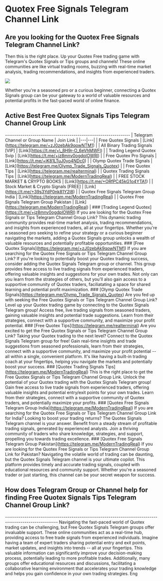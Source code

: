 # Quotex Free Signals Telegram Channel Link

## Are you looking for the Quotex Free Signals Telegram Channel Link?

Then this is the right place. Up your Quotex Free trading game with
Telegram's Quotex Signals or Tips groups and channels! These online
communities are like virtual trading rooms, buzzing with real-time
market analysis, trading recommendations, and insights from experienced
traders.

[![](https://static.quotex.io/files/8_en/300_250.jpg)](https://traff.sbs/brokerqxsignupf)

Whether you're a seasoned pro or a curious beginner, connecting a Quotex
Signals group can be your gateway to a world of valuable resources and
potential profits in the fast-paced world of online finance.

## Active Best Free Quotex Signals Tips Telegram Channel Group Link

\-\-\-\-\-\-\-\-\-\-\-\-\-\-\-\-\-\-\-\-\-\-\-\-\-\-\-\-\-\-\-\-\-\-\-\-\-\-\-\-\-\-\-\-\-\-\-\-\-\-\-\-\-\-\-\-\-\-\-\-\-\-\--
\| Telegram Channel or Group Name \| Join Link \| \|\-\--\|\-\--\| \|
Free Quotex Signals \| \[Link\](https://telegram.me/+zJ0zebAk9qowNTM1)
\| \| All Binary Trading Signals \[VIP\] \|
\[Link\](https://t.me/+\_8H9r-O_6eVhMWFl) \| \| Trading Legend Quotex
Svip \| \[Link\](https://t.me/+jz8mnv0ogdplOWRl) \| \| Free Quotex Pro
Signals \| \[Link\](https://t.me/+iK81LTuJ0yo4NDc0) \| \| Olymp Quotex
Trade Signals \|
\[Link\](https://telegram.me/Olymp_Trade_Signals_Quotex) \| \| Free
Quotex Tips \| \[Link\](https://telegram.me/realterminal) \| \| Quotex
Trading Signals Tips \| \[Link\](https://telegram.me/ModernTradingReal)
\| \| FREE STOCK MARKET & CRYPTO BOOKS \|
\[Link\](https://t.me/+ORfPC45kG1o4YTA1) \| \| Stock Market & Crypto
Signals \[FREE\] \| \[Link\](https://t.me/+39s3YdP0nk81Y2I8) \| \|
Quotex Free Signals Telegram Group India \|
\[Link\](https://telegram.me/ModernTradingReal) \| \| Quotex Free
Signals Telegram Group Pakistan \|
\[Link\](https://telegram.me/ModernTradingReal) \| \### \[Trading Legend
Quotex\](https://t.me/+jz8mnv0ogdplOWRl) If you are looking for the
Quotex Free Signals or Tips Telegram Channel Group Link? This dynamic
trading community provides real-time market analysis, trading
recommendations, and insights from experienced traders, all at your
fingertips. Whether you're a seasoned pro seeking to refine your
strategy or a curious beginner navigating the markets, adding a Quotex
Signals group unlocks a wealth of valuable resources and potentially
profitable opportunities. \### \[Free Quotex
Signals\](https://telegram.me/+zJ0zebAk9qowNTM1) If you are searching
for the Quotex Free Signals or Tips Telegram Channel Group Link? If
you're looking to potentially boost your Quotex trading success,
consider adding the Quotex Signals Telegram group or channel. This group
provides free access to live trading signals from experienced traders,
offering valuable insights and suggestions for your own trades. Not only
can you learn from the strategies of others, but you'll also gain access
to a supportive community of Quotex traders, faciliatating a space for
shared learning and potential profit maximization. \### \[Olymp Quotex
Trade Signals\](https://telegram.me/Olymp_Trade_Signals_Quotex) Are you
fed up with seeking the Free Quotex Signals or Tips Telegram Channel
Group Link? Level up your Quotex trading game by connecting to the
Quotex Signals Telegram group! Access free, live trading signals from
seasoned traders, gaining valuable insights and potential trade
suggestions. Learn from their strategies, connect with a supportive
community, and maximize your profit potential. \### \[Free Quotex
Tips\](https://telegram.me/realterminal) Are you excited to get the Free
Quotex Signals or Tips Telegram Channel Group Link? Taking your Quotex
trading to the next level? Connect to the Quotex Signals Telegram group
for free! Gain real-time insights and trade suggestions from seasoned
professionals, learn from their strategies, connect with a supportive
community, and maximize your profit potential -- all within a single,
convenient platform. It's like having a built-in trading coach at your
fingertips, helping you navigate the markets and potentially boost your
success. \### \[Quotex Trading Signals
Tips\](https://telegram.me/ModernTradingReal) This is the right place to
get the Free Quotex Signals or Tips Telegram Channel Group Link. Unlock
the potential of your Quotex trading with the Quotex Signals Telegram
group! Gain free access to live trade signals from experienced traders,
offering valuable insights and potential entry/exit points for your own
trades. Learn from their strategies, connect with a supportive community
of Quotex traders, and potentially maximize your profits. \### \[Quotex
Free Signals Telegram Group
India\](https://telegram.me/ModernTradingReal) If you are searching for
the Quotex Free Signals or Tips Telegram Channel Group Link for India?
Looking to boost your trading returns? The Quotex Signals Telegram
channel is your answer. Benefit from a steady stream of profitable
trading signals, generated by experienced analysts. Join a thriving
community of traders who share knowledge, strategies, and support,
propelling you towards trading excellence. \### \[Quotex Free Signals
Telegram Group Pakistan\](https://telegram.me/ModernTradingReal) If you
are looking for the Quotex Free Signals or Tips Telegram Channel Group
Link for Pakistan? Navigating the volatile world of trading can be
daunting, but the Quotex Signals Telegram channel is your ultimate
copilot. This platform provides timely and accurate trading signals,
coupled with educational resources and community support. Whether you're
a seasoned trader or just starting, this channel can be your secret
weapon for success.

## How does Telegram Group or Channel help for finding Free Quotex Signals Tips Telegram Channel Group Link?

\-\-\-\-\-\-\-\-\-\-\-\-\-\-\-\-\-\-\-\-\-\-\-\-\-\-\-\-\-\-\-\-\-\-\-\-\-\-\-\-\-\-\-\-\-\-\-\-\-\-\-\-\-\-\-\-\-\-\-\-\-\-\-\-\-\-\-\-\-\-\-\-\-\-\-\-\-\-\-\-\-\-\-\-\-\-\-\-\-\-\-\-\-\-\-\-\-\-\-\-\-\-\-\--
Navigating the fast-paced world of Quotex trading can be challenging,
but Free Quotex Signals Telegram groups offer invaluable support. These
online communities act as a real-time hub, providing access to free
trade signals from experienced individuals. Imagine having a team of
expert traders sharing potential entry and exit points, market updates,
and insights into trends -- all at your fingertips. This valuable
information can significantly improve your decision-making process,
potentially leading to more profitable trades. Additionally, many groups
offer educational resources and discussions, facilitating a
collaborative learning environment that accelerates your trading
knowledge and helps you gain confidence in your own trading strategies.
Eng

